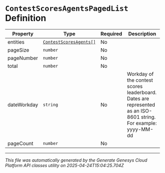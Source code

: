 # `ContestScoresAgentsPagedList` Definition

| Property | Type | Required | Description |
|----------|------|----------|-------------|
| entities | [`ContestScoresAgents[]`](contestscoresagents-definition.md) | No |  |
| pageSize | `number` | No |  |
| pageNumber | `number` | No |  |
| total | `number` | No |  |
| dateWorkday | `string` | No | Workday of the contest scores leaderboard. Dates are represented as an ISO-8601 string. For example: yyyy-MM-dd |
| pageCount | `number` | No |  |

---

*This file was automatically generated by the Generate Genesys Cloud Platform API classes utility on 2025-04-24T15:04:25.704Z*